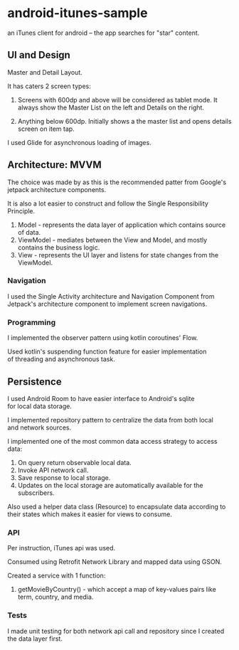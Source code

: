 # android-itunes-sample
an iTunes client for android – the app searches for "star" content.

## UI and Design

Master and Detail Layout.

It has caters 2 screen types:
1. Screens with 600dp and above will be considered as tablet mode.
It always show the Master List on the left and Details on the right.

2. Anything below 600dp. Initially shows a the master list and
opens details screen on item tap.

I used Glide for asynchronous loading of images.

## Architecture: MVVM

The choice was made by as this is the recommended patter from Google's jetpack architecture components.

It is also a lot easier to construct and follow the Single Responsibility Principle.

1. Model - represents the data layer of application which contains source of data.
2. ViewModel - mediates between the View and Model, and mostly contains the business logic.
3. View - represents the UI layer and listens for state changes from the ViewModel.

### Navigation

I used the Single Activity architecture and Navigation Component
from Jetpack's architecture component to implement screen navigations.

### Programming

I implemented the observer pattern using kotlin coroutines' Flow.

Used kotlin's suspending function feature for easier implementation  
of threading and asynchronous task.

## Persistence

I used Android Room to have easier interface to Android's sqlite  
for local data storage.

I implemented repository pattern to centralize the data from both local  
and network sources.

I implemented one of the most common data access strategy to access data:

1. On query return observable local data.
2. Invoke API network call.
3. Save response to local storage.
4. Updates on the local storage are automatically available for the subscribers.

Also used a helper data class (Resource) to encapsulate data according to their states
which makes it easier for views to consume.

### API

Per instruction, iTunes api was used.

Consumed using Retrofit Network Library and mapped data using GSON.

Created a service with 1 function:

1. getMovieByCountry() - which accept a map of key-values pairs like term, country, and media.

### Tests
I made unit testing for both network api call and repository since I
created the data layer first.
